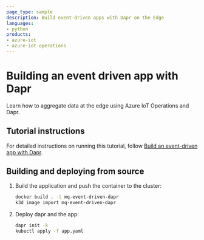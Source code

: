 ```yaml
---
page_type: sample
description: Build event-driven apps with Dapr on the Edge
languages:
- python
products:
- azure-iot
- azure-iot-operations
---
```


# Building an event driven app with Dapr

Learn how to aggregate data at the edge using Azure IoT Operations and Dapr.

## Tutorial instructions

For detailed instructions on running this tutorial, follow [Build an event-driven app with Dapr](https://learn.microsoft.com/azure/iot-operations/develop/tutorial-event-driven-with-dapr).

## Building and deploying from source

1. Build the application and push the container to the cluster:

    ```bash
    docker build . -t mq-event-driven-dapr
    k3d image import mq-event-driven-dapr
    ```

1. Deploy dapr and the app:

    ```bash
    dapr init -k
    kubectl apply -f app.yaml
    ```
